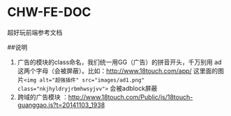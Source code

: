 CHW-FE-DOC
==========

超好玩前端参考文档


##说明

1. 广告的模块的class命名，我们统一用GG（广告）的拼音开头，千万别用 ad 这两个字母（会被屏蔽）。比如：http://www.18touch.com/app/ 这里面的图片`<img alt="超强插件" src="images/ad1.png" class="nkjhyldryjrbmhwsyjvv">` 会被adblock屏蔽
1. 跨域的广告模块 ：http://www.18touch.com/Public/js/18touch-guanggao.js?t=20141103_1938
